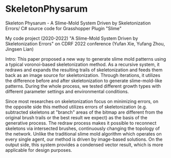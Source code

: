 # SkeletonPhysarum
Skeleton Physarum - A Slime-Mold System Driven by Skeletonization Errors/ C# source code for Grasshopper Plugin "Slime"

My code project (2020-2022) "A Slime-Mold System Driven by Skeletonization Errors" on CDRF 2022 conference (Yufan Xie, Yufang Zhou, Jingsen Lian)

Intro:
This paper proposed a new way to generate slime mold patterns using a typical voronoi-based skeletonization method.
As a recursive system, it redraws and expands the resulting trails of skeletonization and feeds them back as an image source for skeletonization.
Through iterations, it utilizes the difference before and after skeletonization to generate slime-mold-like patterns.
During the whole process, we tested different growth types with different parameter settings and environmental conditions.

Since most researches on skeletonization focus on minimizing errors, on the opposite side this method utilizes errors of skeletonization
(e.g. subtracted skeletons at "branch" areas of the bitmap are different from the original brush trails or the best result we expect)
as the basis of the generative process.
The redraw process makes it possible to reconnect skeletons via intersected brushes, continuously changing the topology of the network.
Unlike the traditional slime mold algorithm which operates on every single agent, our method is driven by image-based solutions.
On the output side, this system provides a condensed vector result, which is more applicable for design purposes.
